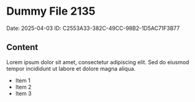 # Dummy File 2135

Date: 2025-04-03
ID: C2553A33-382C-49CC-98B2-1D5AC71F3B77

## Content

Lorem ipsum dolor sit amet, consectetur adipiscing elit.
Sed do eiusmod tempor incididunt ut labore et dolore magna aliqua.

* Item 1
* Item 2
* Item 3

